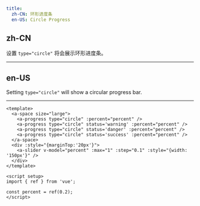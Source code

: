 ```yaml
title:
  zh-CN: 环形进度条
  en-US: Circle Progress
```

## zh-CN

设置 `type="circle"` 将会展示环形进度条。

---

## en-US

Setting `type="circle"` will show a circular progress bar.

---

```vue
<template>
  <a-space size="large">
    <a-progress type="circle" :percent="percent" />
    <a-progress type="circle" status='warning' :percent="percent" />
    <a-progress type="circle" status='danger' :percent="percent" />
    <a-progress type="circle" status='success' :percent="percent" />
  </a-space>
  <div :style="{marginTop:'20px'}">
    <a-slider v-model="percent" :max="1" :step="0.1" :style="{width: '150px'}" />
  </div>
</template>

<script setup>
import { ref } from 'vue';

const percent = ref(0.2);
</script>
```
